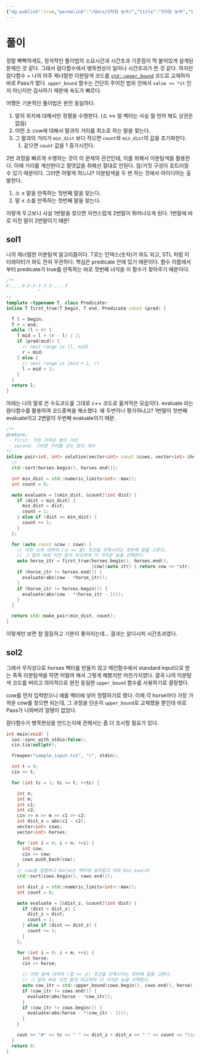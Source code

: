 ```yaml
---
{"dg-publish":true,"permalink":"/docs/3차원 농부/","title":"3차원 농부","tags":["binarysearch"]}
---
```



# 풀이

정말 빡빡하게도, 정석적인 풀이법의 소요시간과 시간초과 기준점이 딱 붙어있게 설계된 문제인 것 같다. 그래서 람다함수에서 병목현상이 일어나 시간초과가 뜬 것 같다. 하지만 람다함수 + 나의 아주 제너럴한 이분탐색 코드를 [`std::upper_bound`](https://en.cppreference.com/w/cpp/algorithm/upper_bound) 코드로 교체하자 바로 Pass가 떴다. `upper_bound` 함수는 간단히 주어진 범위 안에서 `value <= *it` 인지 아닌지만 검사하기 때문에 속도가 빠르다.

어쨌든 기본적인 풀이법은 완전 동일하다.

1. 말의 위치에 대해서만 정렬을 수행한다. (소 ↔ 말 벡터는 사실 뭘 먼저 해도 상관은 없음)
2. 어떤 소 cow에 대해서 말과의 거리를 최소로 하는 말을 찾는다.
3. 그 말과의 거리가 `min_dist` 보다 작으면 `count`와 `min_dist`의 값을 초기화한다.
    1. 같으면 `count` 값을 1 증가시킨다.

2번 과정을 빠르게 수행하는 것이 이 문제의 관건인데, 이를 위해서 이분탐색을 활용한다. 이때 거리를 계산한다고 절댓값을 취해선 절대로 안된다. 참/거짓 구성이 흐트러질 수 있기 때문이다. 그러면 어떻게 하느냐? 이분탐색을 두 번 하는 것에서 아이디어는 출발한다.

1. 소 ≤ 말을 만족하는 첫번째 말을 찾는다.
2. 말 ≤ 소를 만족하는 첫번째 말을 찾는다.

이렇게 두고보니 사실 1번말을 찾으면 자연스럽게 2번말이 튀어나오게 된다. 1번말에 바로 이전 말이 2번말이기 때문!

## sol1

나의 제너럴한 이분탐색 알고리즘이다. T로는 인덱스(숫자)가 와도 되고, STL 처럼 이터레이터가 와도 전혀 무관하다. 핵심은 predicate 안에 있기 때문이다. 함수 이름에서부터 predicate가 true를 만족하는 바로 첫번째 녀석을 이 함수가 찾아주기 때문이다.

```cpp
/**
F-...-F-F-F-T-T-T-...-T
            ^
*/
template <typename T, class Predicate>
inline T first_true(T begin, T end, Predicate const &pred) {

  T l = begin;
  T r = end;
  while (l < r) {
    T mid = l + (r - l) / 2;
    if (pred(mid)) {
      // next range is [l, mid)
      r = mid;
    } else {
      // next range is [mid + 1, r)
      l = mid + 1;
    }
  }
  return l;
}
```

아래는 나의 말로 쓴 수도코드를 그대로 c++ 코드로 옮겨적은 모습이다. evaluate 라는 람다함수를 활용하여 코드중복을 해소했다. 왜 두번이나 평가하냐고? 1번말이 첫번째 evaluate이고 2번말이 두번째 evaluate이기 때문.

```cpp
/**
@return:
 - first: 가장 가까운 쌍의 거리
 - second: 그러한 거리를 갖는 쌍의 개수
*/
inline pair<int, int> solution(vector<int> const &cows, vector<int> &horses) {
  //
  std::sort(horses.begin(), horses.end());

  int min_dist = std::numeric_limits<int>::max();
  int count = 0;

  auto evaluate = [&min_dist, &count](int dist) {
    if (dist < min_dist) {
      min_dist = dist;
      count = 1;
    } else if (dist == min_dist) {
      count += 1;
    }
  };

  for (auto const &cow : cows) {
    // 어떤 소에 대하여 (소 <= 말) 조건을 만족시키는 첫번째 말을 고른다.
    // 그 말의 바로 이전 말과 비교하여 더 가까운 놈을 선택한다.
    auto horse_itr = first_true(horses.begin(), horses.end(),
                                [cow](auto itr) { return cow <= *itr; });
    if (horse_itr != horses.end()) {
      evaluate(abs(cow - *horse_itr));
    }
    if (horse_itr != horses.begin()) {
      evaluate(abs(cow - *(horse_itr - 1)));
    }
  }

  return std::make_pair(min_dist, count);
}
```

이렇게만 보면 참 깔끔하고 기분이 좋아지는데… 결과는 알다시피 시간초과였다.

## sol2

그래서 무지성으로 horses 벡터를 만들지 않고 메인함수에서 standard input으로 받는 족족 이분탐색을 하면 어떨까 해서 그렇게 해봤지만 마찬가지였다. 결국 나의 이분탐색 코드를 버리고 의미적으로 완전 동일한 `upper_bound` 함수를 사용하기로 결정했다.

cow를 먼저 입력받으니 얘를 벡터에 넣어 정렬하기로 했다. 이제 각 horse마다 가장 가까운 cow를 찾으면 되는데, 그 과정을 단순히 `upper_bound`로 교체했을 뿐인데 바로 Pass가 나와버려 얼탱이 없었다.

람다함수가 병목현상을 만드는지에 관해서는 좀 더 조사할 필요가 있다.

```cpp
int main(void) {
  ios::sync_with_stdio(false);
  cin.tie(nullptr);

  freopen("sample_input.txt", "r", stdin);

  int t = 0;
  cin >> t;

  for (int tc = 1; tc <= t; ++tc) {

    int n;
    int m;
    int c1;
    int c2;
    cin >> n >> m >> c1 >> c2;
    int dist_x = abs(c1 - c2);
    vector<int> cows;
    vector<int> horses;

    for (int i = 0; i < n; ++i) {
      int cow;
      cin >> cow;
      cows.push_back(cow);
    }
    // cow를 정렬하고 horse는 벡터에 넣지말고 바로 bin_search
    std::sort(cows.begin(), cows.end());

    int dist_z = std::numeric_limits<int>::max();
    int count = 0;

    auto evaluate = [&dist_z, &count](int dist) {
      if (dist < dist_z) {
        dist_z = dist;
        count = 1;
      } else if (dist == dist_z) {
        count += 1;
      }
    };

    for (int i = 0; i < m; ++i) {
      int horse;
      cin >> horse;

      // 어떤 말에 대하여 (말 <= 소) 조건을 만족시키는 첫번째 말을 고른다.
      // 그 말의 바로 이전 말과 비교하여 더 가까운 놈을 선택한다.
      auto cow_itr = std::upper_bound(cows.begin(), cows.end(), horse);
      if (cow_itr != cows.end()) {
        evaluate(abs(horse - *cow_itr));
      }
      if (cow_itr != cows.begin()) {
        evaluate(abs(horse - *(cow_itr - 1)));
      }
    }

    cout << "#" << tc << " " << dist_z + dist_x << " " << count << "\\n";
  }
  return 0;
}
```
